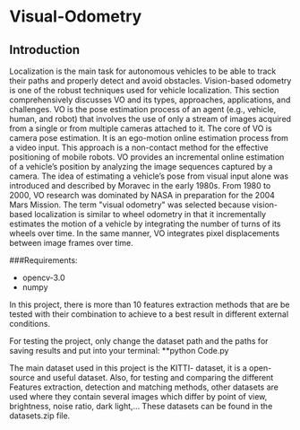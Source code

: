 # Visual-Odometry

## Introduction
 Localization is the main task for autonomous vehicles to be able to track their paths and properly detect and avoid obstacles. Vision-based odometry is one of the robust techniques used for vehicle localization. This section comprehensively discusses VO and its types, approaches, applications, and challenges.
 VO is the pose estimation process of an agent (e.g., vehicle, human, and robot) that involves the use of only a stream of images acquired from a single or from multiple cameras attached to it. The core of VO is camera pose estimation. It is an ego-motion online estimation process from a video input. This approach is a non-contact method for the effective positioning of mobile robots. VO provides an incremental online estimation of a vehicle’s position by analyzing the image sequences captured by a camera.
The idea of estimating a vehicle’s pose from visual input alone was introduced and described by Moravec in the early 1980s. From 1980 to 2000, VO research was dominated by NASA in preparation for the 2004 Mars Mission. The term "visual odometry" was selected because vision-based localization is similar to wheel odometry in that it incrementally estimates the motion of a vehicle by integrating the number of turns of its wheels over time. In the same manner, VO integrates pixel displacements between image frames over time.

###Requirements:
* opencv-3.0 
* numpy

In this project, there is more than 10 features extraction methods that are be tested with their combination to achieve to a best result in different external conditions.

For testing the project, only change the dataset path and the paths for saving results and put into your terminal:
**python Code.py

The main dataset used in this project is the KITTI- dataset, it is a open-source and useful dataset.
Also, for testing and comparing the different Features extraction, detection and matching methods, other datasets are used where they contain several images which differ by point of view, brightness, noise ratio, dark light,... These datasets can be found in the datasets.zip file.

